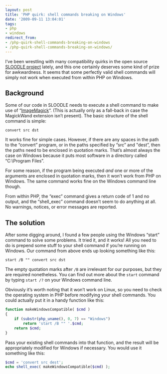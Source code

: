 ```yaml
---
layout: post
title: 'PHP quirk: shell commands breaking on Windows'
date: '2009-09-11 13:04:01'
tags:
- php
- windows
redirect_from:
- /php-quirk-shell-commands-breaking-on-windows
- /php-quirk-shell-commands-breaking-on-windows/
---
```


I’ve been wrestling with many compatibility quirks in the open source [SLOODLE project](http://www.sloodle.org) lately, and this one certainly deserves some kind of prize for awkwardness. It seems that some perfectly valid shell commands will simply not work when executed from within PHP on Windows.

## Background

Some of our code in SLOODLE needs to execute a shell command to make use of “[ImageMagick](http://www.imagemagick.org)“. (This is actually only as a fall-back in case the MagickWand extension isn’t present). The basic structure of the shell command is simple:

```
convert src dst
```

It works fine for simple cases. However, if there are any spaces in the path to the “convert” program, or in the paths specified by “src” and "dest”, then the paths need to be enclosed in quotation marks. That’s almost always the case on Windows because it puts most software in a directory called “C:\Program Files”.

For some reason, if the program being executed _and_ one or more of the arguments are enclosed in quotation marks, then it won’t work from PHP on Windows. The same command works fine on the Windows command line though.

From within PHP, the “exec” command gives a return code of 1 and no output, and the “shell\_exec” command doesn’t seem to do anything at all. No warnings, notices, or error messages are reported.

## The solution

After some digging around, I found a few people using the Windows “start” command to solve some problems. It tried it, and it works! All you need to do is prepend some stuff to your shell command if you’re running on Windows. Our command from above ends up looking something like this:

```
start /B "" convert src dst
```

The empty quotation marks after `/B` are irrelevant for our purposes, but they are required nonetheless. You can find out more about the `start` command by typing `start /?` on your Windows command line.

Obviously it’s worth noting that it won’t work on Linux, so you need to check the operating system in PHP before modifying your shell commands. You could actually put it in a handy function like this:

```php
function makeWindowsCompatible( $cmd )
{
    if (substr(php_uname(), 0, 7) == "Windows")
        return 'start /B "" '.$cmd;
    return $cmd;
}
```

Pass your existing shell commands into that function, and the result will be appropriately modified for Windows if necessary. You would use it something like this:

```php
$cmd = 'convert src dest';
echo shell_exec( makeWindowsCompatible($cmd) );
```
